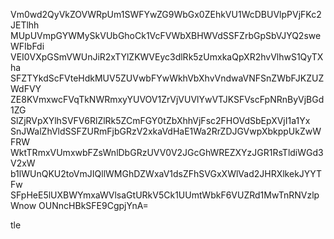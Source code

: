 Vm0wd2QyVkZOVWRpUm1SWFYwZG9WbGx0ZEhkVU1WcDBUVlpPVjFKc2JETlhh
MUpUVmpGYWMySkVUbGhoCk1VcFVWbXBHWVdSSFZrbGpSbVJYQ2sweWFIbFdi
VEI0VXpGSmVWUnJiR2xTYlZKWVEyc3dlRk5zUmxkaQpXR2hvVlhwS1QyTXha
SFZTYkdScFVteHdkMUV5ZUVwbFYwWkhVbXhvVndwaVNFSnZWbFJKZUZWdFVY
ZE8KVmxwcFVqTkNWRmxyYUVOV1ZrVjVUVlYwVTJKSFVscFpNRnByVjBGd1ZG
SlZjRVpXYlhSVFV6RlZlRk5ZCmFGY0tZbXhhVjFsc2FHOVdSbEpXVjI1a1Yx
SnJWalZhVldSSFZURmFjbGRzV2xkaVdHaE1Wa2RrZDJGVwpXbkppUkZwWFRW
WktTRmxVUmxwbFZsWnlDbGRzUVV0V2JGcGhWREZXYzJGR1RsTldiWGd3V2xW
b1lWUnQKU2toVmJIQllWMGhDZWxaV1dsZFhSVGxXWlVad2JHRXlkekJYYTFw
SFpHeE5lUXBWYmxaWVlsaGtURkV5Ck1UUmtWbkF6VUZRd1MwTnRNVzlpWnow
OUNncHBkSFE9CgpjYnA=

tle